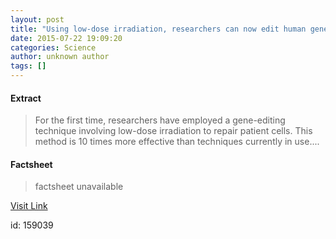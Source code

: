 ```yaml
---
layout: post
title: "Using low-dose irradiation, researchers can now edit human genes"
date: 2015-07-22 19:09:20
categories: Science
author: unknown author
tags: []
---
```



#### Extract
>For the first time, researchers have employed a gene-editing technique involving low-dose irradiation to repair patient cells. This method is 10 times more effective than techniques currently in use....

#### Factsheet
>factsheet unavailable

[Visit Link](http://www.sciencedaily.com/releases/2015/07/150722150920.htm)

id:  159039
